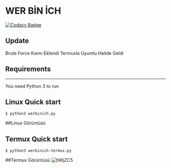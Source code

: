 # WER BİN İCH 

[![Codacy Badge](https://api.codacy.com/project/badge/Grade/a578dde078ef481e97a0e7eac0c8d312)](https://app.codacy.com/app/Mebus/cupp?utm_source=github.com&utm_medium=referral&utm_content=Mebus/cupp&utm_campaign=Badge_Grade_Dashboard)

## Update

Brute Force Kısmı Eklendi
Termuxla Uyumlu Halide Geldi 


## Requirements
------------
You need Python 3 to run


Linux Quick start
-----------

    $ python3 werbinich.py 
##Linux Görüntüsü
    
Termux Quick start
-----------

    $ python3 werbinich-termux.py 
    
    
##Termux Görüntüsü
![hWjZC5](https://user-images.githubusercontent.com/81394274/113740290-3e42d800-9709-11eb-8692-bb67c350d2d5.png)








